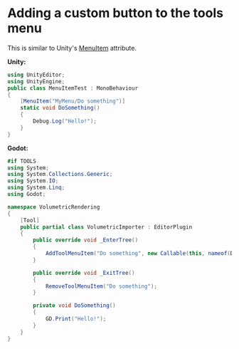# Adding a custom button to the tools menu

This is similar to Unity's [MenuItem](https://docs.unity3d.com/ScriptReference/MenuItem.html) attribute.

**Unity:**
```csharp
using UnityEditor;
using UnityEngine;
public class MenuItemTest : MonoBehaviour
{
    [MenuItem("MyMenu/Do something")]
    static void DoSomething()
    {
        Debug.Log("Hello!");
    }
}
```

**Godot:**
```csharp
#if TOOLS
using System;
using System.Collections.Generic;
using System.IO;
using System.Linq;
using Godot;

namespace VolumetricRendering
{
    [Tool]
    public partial class VolumetricImporter : EditorPlugin
    {
        public override void _EnterTree()
        {
            AddToolMenuItem("Do something", new Callable(this, nameof(DoSomething)));
        }

        public override void _ExitTree()
        {
            RemoveToolMenuItem("Do something");
        }

        private void DoSomething()
        {
            GD.Print("Hello!");
        }
    }
}
```